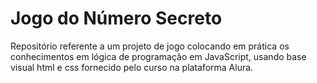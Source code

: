 # Jogo do Número Secreto
Repositório referente a um projeto de jogo colocando em prática os conhecimentos em lógica de programação em JavaScript, usando base visual html e css fornecido pelo curso na plataforma Alura.
